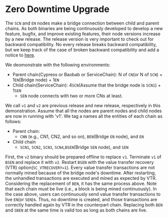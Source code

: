 # Zero Downtime Upgrade

The `SCN` and `EN` nodes make a bridge connection between child and parent chains. As both binaries are being continuously developed to develop a new feature, bugfix, and improve existing features,
their node versions increase by a new release. The release version is very important to check out for backward compatibility.
No every release breaks backward compatibility, but we keep track of the case of broken backward compatibility and add a notice to [here](./compatibility.md).

We deomonstrate with the following environments:
- Parent chain(Cypress or Baobab or ServiceChain): N of `CN`(or N of `SCN`) + 1`EN`(Bridge node) + 1`EN`
- Child chain(ServiceChain): 4`SCN`(Assume that the bridge node is `SCN1`) + 1`SEN`
    - `SEN` node connects with two or more CNs at least.

We call `v1` and `v2` are previous release and new release, respectively in this demonstration.
Assume that all the nodes are parent nodes and child nodes are now in running with 'v1'.
We tag a names all the entities of each chain as follows:
- Parent chain:
    - `CNN` (e.g., CN1, CN2, and so on), `BEN`(Bridge `EN` node), and `EN`
- Child chain
    - `SCN1`, `SCN2`, `SCN3`, `SCN4`,`BSEN`(Bridge `SEN` node), and `SEN`

First, the `v2` binary should be prepared offline to replace `v1`.
Terminate `v1` of `BSEN` and replace it with `v2`. Restart `BSEN` with the value transfer recovery (VTR) option(`SC_VTRECOVERY=1`).
Every value transfer transactions are not normally mined because of the bridge node's downtime.
After restarting, the unhandled transactions are executed and mined as expected by VTR.
Considering the replacement of `BEN`, it has the same process above.
Note that each chain must be live (i.e., a block is being mined continuously).
In the case above, users can continuously send value transfer transactions to live `EN`(or `SEN`)s.
Thus, no downtime is created, and those transactions are correctly handled again by VTR in the counterpart chain.
Replacing both `BEN` and `SBEN` at the same time is valid too as long as both chains are live.
